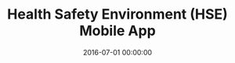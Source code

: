 ---
layout: inner
position: left
title: 'Health Safety Environment (HSE) Mobile App'
lead_text: 'Developed a simple Android app for PT Kideco Jaya Agung, enabling field employees to report the potential hazards and risks encountered on-site.'
tags: ['C#', 'Xamarin', 'OData']
featured_image: ['/img/posts/hse1-min.png','/img/posts/hse2-min.png']
date: 2016-07-01 00:00:00
categories: ['Android']
project_link: ''
button_icon: ''
button_text: ''
order: 11
visible: 1
company: 'PT. Aditya Arta Abadi'
---